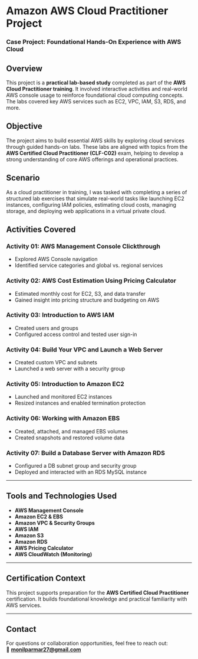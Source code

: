 # Amazon AWS Cloud Practitioner Project  
### Case Project: Foundational Hands-On Experience with AWS Cloud  

## Overview  
This project is a **practical lab-based study** completed as part of the **AWS Cloud Practitioner training**. It involved interactive activities and real-world AWS console usage to reinforce foundational cloud computing concepts. The labs covered key AWS services such as EC2, VPC, IAM, S3, RDS, and more.

## Objective  
The project aims to build essential AWS skills by exploring cloud services through guided hands-on labs. These labs are aligned with topics from the **AWS Certified Cloud Practitioner (CLF-C02)** exam, helping to develop a strong understanding of core AWS offerings and operational practices.

## Scenario  
As a cloud practitioner in training, I was tasked with completing a series of structured lab exercises that simulate real-world tasks like launching EC2 instances, configuring IAM policies, estimating cloud costs, managing storage, and deploying web applications in a virtual private cloud.

## Activities Covered  

### **Activity 01: AWS Management Console Clickthrough**  
- Explored AWS Console navigation  
- Identified service categories and global vs. regional services  

### **Activity 02: AWS Cost Estimation Using Pricing Calculator**  
- Estimated monthly cost for EC2, S3, and data transfer  
- Gained insight into pricing structure and budgeting on AWS  

### **Activity 03: Introduction to AWS IAM**  
- Created users and groups  
- Configured access control and tested user sign-in  

### **Activity 04: Build Your VPC and Launch a Web Server**  
- Created custom VPC and subnets  
- Launched a web server with a security group  

### **Activity 05: Introduction to Amazon EC2**  
- Launched and monitored EC2 instances  
- Resized instances and enabled termination protection  

### **Activity 06: Working with Amazon EBS**  
- Created, attached, and managed EBS volumes  
- Created snapshots and restored volume data  

### **Activity 07: Build a Database Server with Amazon RDS**  
- Configured a DB subnet group and security group  
- Deployed and interacted with an RDS MySQL instance  

---

## Tools and Technologies Used  
- **AWS Management Console**  
- **Amazon EC2 & EBS**  
- **Amazon VPC & Security Groups**  
- **AWS IAM**  
- **Amazon S3**  
- **Amazon RDS**  
- **AWS Pricing Calculator**  
- **AWS CloudWatch (Monitoring)**  

---

## Certification Context  
This project supports preparation for the **AWS Certified Cloud Practitioner** certification. It builds foundational knowledge and practical familiarity with AWS services.

---

## Contact  
For questions or collaboration opportunities, feel free to reach out:  
📧 **monilparmar27@gmail.com**
